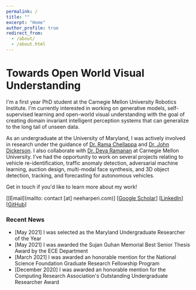 ```yaml
---
permalink: /
title: ""
excerpt: "Home"
author_profile: true
redirect_from: 
  - /about/
  - /about.html
---
```


Towards Open World Visual Understanding
=====

I'm a first year PhD student at the Carnegie Mellon University Robotics Institute. I'm currently interested in working on generative models, self-supervised learning and open-world visual understanding with the goal of creating domain invariant intelligent perception systems that can generalize to the long tail of unseen data.

As an undergraduate at the University of Maryland, I was actively involved in research under the guidance of [Dr. Rama Chellappa](https://engineering.jhu.edu/ece/faculty/rama-chellappa/) and [Dr. John Dickerson](http://jpdickerson.com). I also collaborate with [Dr. Deva Ramanan](http://www.cs.cmu.edu/~deva/) at Carnegie Mellon University. I’ve had the opportunity to work on several projects relating to vehicle re-identification, traffic anomaly detection, adversarial machine learning, auction design, multi-modal face synthesis, and 3D object detection, tracking, and forecasting for autonomous vehicles.

Get in touch if you'd like to learn more about my work!

[[Email](mailto: contact [at] neeharperi.com)] [[Google Scholar](https://scholar.google.com/citations?user=X3cGY7wAAAAJ&hl=en)] [[LinkedIn](https://www.linkedin.com/in/neeharperi/)] [[GitHub](https://github.com/neeharperi)]

### Recent News
- [May 2021] I was selected as the Maryland Undergraduate Researcher of the Year
- [May 2021] I was awarded the Sujan Guhan Memorial Best Senior Thesis Award by the ECE Department
- [March 2021] I was awarded an honorable mention for the National Science Foundation Graduate Research Fellowship Program
- [December 2020] I was awarded an honorable mention for the Computing Research Association's Outstanding Undergraduate Researcher Award
